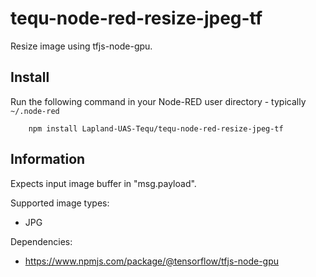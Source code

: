 tequ-node-red-resize-jpeg-tf
=====================

Resize image using tfjs-node-gpu.

## Install

Run the following command in your Node-RED user directory - typically `~/.node-red`

        npm install Lapland-UAS-Tequ/tequ-node-red-resize-jpeg-tf

## Information

Expects input image buffer in "msg.payload". 

Supported image types:
- JPG

Dependencies:
- https://www.npmjs.com/package/@tensorflow/tfjs-node-gpu
